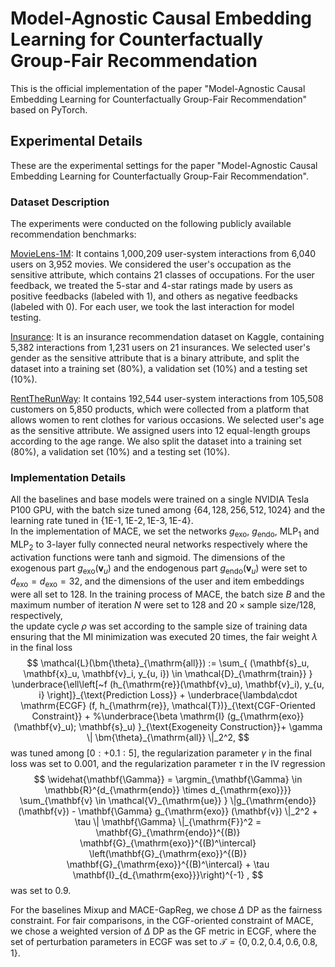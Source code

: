 # Model-Agnostic Causal Embedding Learning for Counterfactually Group-Fair Recommendation
This is the official implementation of the paper "Model-Agnostic Causal Embedding Learning for
Counterfactually Group-Fair Recommendation" based on PyTorch.

## Experimental Details
These are the experimental settings for the paper "Model-Agnostic Causal Embedding Learning for Counterfactually Group-Fair Recommendation".

### Dataset Description
The experiments were conducted on the following publicly available recommendation benchmarks:

[MovieLens-1M](https://grouplens.org/datasets/movielens/1m/): It contains 1,000,209 user-system interactions from 6,040 users on 3,952 movies. 
We considered the user's occupation as the sensitive attribute, which contains 21 classes of occupations. For the user feedback, we treated the 5-star and 4-star ratings made by users as positive feedbacks (labeled with $1$), and others as negative feedbacks (labeled with $0$).
For each user, we took the last interaction for model testing. 

[Insurance](https://www.kaggle.com/mrmorj/insurance-recommendation): 
It is an insurance recommendation dataset on Kaggle, containing 5,382 interactions from 1,231 users on 21 insurances. We selected user's gender as the sensitive attribute that is a binary attribute, and split the dataset into a training set (80\%), a  validation set (10\%) and a testing set (10\%). 

[RentTheRunWay](https://www.kaggle.com/datasets/rmisra/clothing-fit-dataset-for-size-recommendation): It contains 192,544 user-system interactions from 105,508 customers on 5,850 products, which were collected from a platform that allows women to rent clothes for various occasions. 
We selected user's age as the sensitive attribute. We assigned users into 12 equal-length groups according to the age range. We also split the dataset into a training set (80\%), a validation set (10\%) and a testing set (10\%). 

### Implementation Details
All the baselines and base models were trained on a single NVIDIA Tesla P100 GPU, with the batch size tuned among $\{64, 128, 256, 512, 1024\}$ and the learning rate tuned in $\{1\text{E-}1, 1\text{E-}2, 1\text{E-}3, 1\text{E-}4\}$.  
In the implementation of MACE, we set the networks $g_{\mathrm{exo}},$ $g_{\mathrm{endo}},$ $\mathrm{MLP}_1$ and $\mathrm{MLP}_2$ to 3-layer  fully connected neural networks respectively where the activation functions were $\mathrm{tanh}$ and $\mathrm{sigmoid}$. 
The dimensions of the exogenous part $g_{\mathrm{exo}}  (\mathbf{v}_u)$ and the endogenous part $g_{\mathrm{endo}}  (\mathbf{v}_u)$ were set to $d_{\mathrm{exo}} = d_{\mathrm{exo}} = 32$, and the dimensions of the user and item embeddings were all set to $128$. 
In the training process of MACE, the batch size $B$ and the maximum number of iteration $N$ were set to $128$ and $20\times \text{sample~size}/ 128$, respectively,  
the update cycle $\rho$ was set according to the sample size of training data ensuring that the MI minimization was executed $20$ times, 
the fair weight $\lambda$ in the final loss 
$$
\mathcal{L}(\bm{\theta}_{\mathrm{all}}) :=
\sum_{ (\mathbf{s}_u, \mathbf{x}_u, \mathbf{v}_i, y_{u, i}) \in \mathcal{D}_{\mathrm{train}} }  
\underbrace{\ell\left[~f (h_{\mathrm{re}}(\mathbf{v}_u), \mathbf{v}_i), y_{u, i} \right]}_{\text{Prediction Loss}} + 
\underbrace{\lambda\cdot \mathrm{ECGF} (f, h_{\mathrm{re}}, \mathcal{T})}_{\text{CGF-Oriented Constraint}} +
%\underbrace{\beta \mathrm{I} (g_{\mathrm{exo}}  (\mathbf{v}_u); \mathbf{s}_u) }_{\text{Exogeneity Construction}}+
\gamma \| \bm{\theta}_{\mathrm{all}} \|_2^2, 
$$
was tuned among $[0:+0.1:5]$, 
the regularization parameter $\gamma$ in the final loss was set to $0.001$, 
and the regularization parameter $\tau$ in the IV regression 
$$
\widehat{\mathbf{\Gamma}}
= \argmin_{\mathbf{\Gamma} \in \mathbb{R}^{d_{\mathrm{endo}} \times d_{\mathrm{exo}}}} \sum_{\mathbf{v} \in \mathcal{V}_{\mathrm{ue}} } \|g_{\mathrm{endo}} (\mathbf{v}) -  \mathbf{\Gamma} g_{\mathrm{exo}}  (\mathbf{v}) \|_2^2 + \tau \| \mathbf{\Gamma} \|_{\mathrm{F}}^2
= \mathbf{G}_{\mathrm{endo}}^{(B)} \mathbf{G}_{\mathrm{exo}}^{(B)^\intercal} \left(\mathbf{G}_{\mathrm{exo}}^{(B)} \mathbf{G}_{\mathrm{exo}}^{(B)^\intercal} + \tau \mathbf{I}_{d_{\mathrm{exo}}}\right)^{-1} ,
$$
was set to $0.9$. 

For the baselines Mixup and MACE-GapReg, we chose $\Delta$ DP as the fairness constraint. 
For fair comparisons, in the CGF-oriented constraint of MACE, we chose a weighted version of $\Delta$ DP as the GF metric in ECGF, where the set of perturbation parameters in ECGF was set to $\mathcal{T} = \{0, 0.2, 0.4, 0.6, 0.8, 1\}.$  